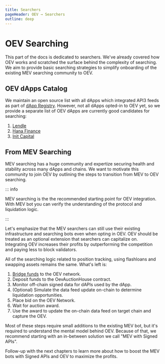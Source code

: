 ```yaml
---
title: Searchers
pageHeader: OEV → Searchers
outline: deep
---
```


<PageHeader/>

# OEV Searching

This part of the docs is dedicated to searchers. We've already covered how OEV
works and scratched the surface behind the complexity of searching. We aim to
provide basic searching strategies to simplify onboarding of the existing MEV
searching community to OEV.

## OEV dApps Catalog

We maintain an open source list with all dApps which integrated API3 feeds as
part of [dApp Registry](https://github.com/api3dao/dapp-registry). However, not
all dApps opted-in to OEV yet, so we provide a separate list of OEV dApps are
currently good candidates for searching:

1. [Lendle](https://lendle.xyz/)
2. [Hana Finance](https://www.hana.finance/)
3. [Init Capital](https://init.capital/)

## From MEV Searching

MEV searching has a huge community and expertize securing health and stability
across many dApps and chains. We want to motivate this community to join OEV by
outlining the steps to transition from MEV to OEV searching.

::: info

MEV searching is the the recommended starting point for OEV integration. With
MEV bot you can verify the understanding of the protocol and liquidation logic.

:::

Let's emphasize that the MEV searchers can still use their existing
infrastructure and searching bots even when opting in OEV. OEV should be treated
as an optional extension that searchers can capitalize on. Integrating OEV
increases their profits by outperforming the competition and paying less to
block validators.

All of the searching logic related to position tracking, using flashloans and
swapping assets remains the same. What's left is:

1. [Bridge funds](/oev/overview/oev-network.html#bridging-eth) to the OEV
   network.
2. Deposit funds to the OevAuctionHouse contract.
3. Monitor off-chain signed data for dAPIs used by the dApp.
4. (Optional) Simulate the data feed update on-chain to determine liquidation
   opportunities.
5. Place bid on the OEV Network.
6. Wait for auction award.
7. Use the award to update the on-chain data feed on target chain and capture
   the OEV.

Most of these steps require small additions to the existing MEV bot, but it's
required to understand the mental model behind OEV. Because of that, we
recommend starting with an in-between solution we call "MEV with Signed APIs".

Follow-up with the next chapters to learn more about how to boost the MEV bots
with Signed APIs and OEV to maximize the profits.
